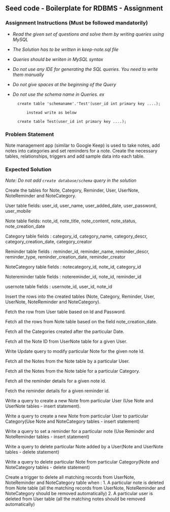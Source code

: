 ## Seed code - Boilerplate for RDBMS - Assignment

### Assignment Instructions (Must be followed mandatorily)

- *Read the given set of questions and solve them by writing queries using MySQL*
- *The Solution has to be written in keep-note.sql file*
- *Queries should be wriiten in MySQL syntax*
- *Do not use any IDE for generating the SQL queries. You need to write them manually*
- *Do not give spaces at the beginning of the Query*
- *Do not use the schema name in Queries. ex*

        create table 'schemaname'.'Test'(user_id int primary key ....);
            
            instead write as below
        
        create table Test(user_id int primary key ....);

### Problem Statement

Note management app (similar to Google Keep) is used to take notes, add notes into categories and set reminders for a note. Create the necessary 
tables, relationships, triggers and add sample data into each table.

### Expected Solution

*Note: Do not add `create database/schema` query in the solution*

Create the tables for Note, Category, Reminder, User, UserNote, NoteReminder and NoteCategory.

User table fields: user_id, user_name, user_added_date, user_password, user_mobile

Note table fields: note_id, note_title, note_content, note_status, note_creation_date

Category table fields : category_id, category_name, category_descr, category_creation_date, category_creator

Reminder table fields : reminder_id, reminder_name, reminder_descr, reminder_type, reminder_creation_date, reminder_creator

NoteCategory table fields : notecategory_id, note_id, category_id

Notereminder table fields : notereminder_id, note_id, reminder_id

usernote table fields : usernote_id, user_id, note_id


Insert the rows into the created tables (Note, Category, Reminder, User, UserNote, NoteReminder and NoteCategory).

Fetch the row from User table based on Id and Password.

Fetch all the rows from Note table based on the field note_creation_date.

Fetch all the Categories created after the particular Date.

Fetch all the Note ID from UserNote table for a given User.

Write Update query to modify particular Note for the given note Id.

Fetch all the Notes from the Note table by a particular User.

Fetch all the Notes from the Note table for a particular Category.

Fetch all the reminder details for a given note id.

Fetch the reminder details for a given reminder id.

Write a query to create a new Note from particular User (Use Note and UserNote tables - insert statement).

Write a query to create a new Note from particular User to particular Category(Use Note and NoteCategory tables - insert statement)

Write a query to set a reminder for a particular note (Use Reminder and NoteReminder tables - insert statement)

Write a query to delete particular Note added by a User(Note and UserNote tables - delete statement)

Write a query to delete particular Note from particular Category(Note and NoteCategory tables - delete statement)

Create a trigger to delete all matching records from UserNote, NoteReminder and NoteCategory table when :
    1. A particular note is deleted from Note table (all the matching records from UserNote, NoteReminder and NoteCategory should be removed automatically) 
    2. A particular user is deleted from User table (all the matching notes should be removed automatically)
    
